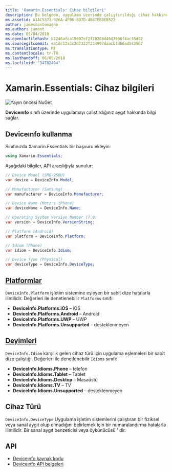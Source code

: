 ```yaml
---
title: 'Xamarin.Essentials: Cihaz bilgileri'
description: Bu belgede, uygulama üzerinde çalıştırıldığı cihaz hakkında bilgi sağlayan Xamarin.Essentials Deviceınfo sınıfında açıklanmaktadır.
ms.assetid: A1AC5373-926A-4FB6-8D7D-4B87EB8EB522
author: jamesmontemagno
ms.author: jamont
ms.date: 05/04/2018
ms.openlocfilehash: b7246afca19607ef2f70288d4643696f4ac35d52
ms.sourcegitcommit: ea1dc12a3c2d7322f234997daacbfdb6ad542507
ms.translationtype: MT
ms.contentlocale: tr-TR
ms.lasthandoff: 06/05/2018
ms.locfileid: "34782404"
---
```

# <a name="xamarinessentials-device-information"></a>Xamarin.Essentials: Cihaz bilgileri

![Yayın öncesi NuGet](~/media/shared/pre-release.png)

**Deviceınfo** sınıfı üzerinde uygulamayı çalıştırdığınız aygıt hakkında bilgi sağlar.

## <a name="using-deviceinfo"></a>Deviceınfo kullanma

Sınıfınızda Xamarin.Essentials bir başvuru ekleyin:

```csharp
using Xamarin.Essentials;
```

Aşağıdaki bilgiler, API aracılığıyla sunulur:

```csharp
// Device Model (SMG-950U)
var device = DeviceInfo.Model;

// Manufacturer (Samsung)
var manufacturer = DeviceInfo.Manufacturer;

// Device Name (Motz's iPhone)
var deviceName = DeviceInfo.Name;

// Operating System Version Number (7.0)
var version = DeviceInfo.VersionString;

// Platform (Android)
var platform = DeviceInfo.Platform;

// Idiom (Phone)
var idiom = DeviceInfo.Idiom;

// Device Type (Physical)
var deviceType = DeviceInfo.DeviceType;
```

## <a name="platformsxrefxamarinessentialsdeviceinfoplatforms"></a>[Platformlar](xref:Xamarin.Essentials.DeviceInfo.Platforms)

`DeviceInfo.Platform` işletim sistemine eşleyen bir sabit dize hatalarla ilintilidir. Değerleri ile denetlenebilir `Platforms` sınıfı:

- **DeviceInfo.Platforms.iOS** – iOS
- **DeviceInfo.Platforms.Android** – Android
- **DeviceInfo.Platforms.UWP** – UWP
- **DeviceInfo.Platforms.Unsupported** – desteklenmeyen

## <a name="idiomsxrefxamarinessentialsdeviceinfoidioms"></a>[Deyimleri](xref:Xamarin.Essentials.DeviceInfo.Idioms)

`DeviceInfo.Idiom` karşılık gelen cihaz türü için uygulama eşlemeleri bir sabit dize çalıştığı. Değerleri ile denetlenebilir `Idioms` sınıfı:

- **DeviceInfo.Idioms.Phone** – telefon
- **DeviceInfo.Idioms.Tablet** – Tablet
- **DeviceInfo.Idioms.Desktop** – Masaüstü
- **DeviceInfo.Idioms.TV** – TV
- **DeviceInfo.Idioms.Unsupported** – desteklenmeyen

## <a name="device-type"></a>Cihaz Türü

`DeviceInfo.DeviceType` Uygulama işletim sistemlerini çalıştıran bir fiziksel veya sanal aygıt olup olmadığını belirlemek için bir numaralandırma hatalarla ilintilidir. Bir sanal aygıt benzeticisi veya öykünücüsü ' dir.

## <a name="api"></a>API

- [Deviceınfo kaynak kodu](https://github.com/xamarin/Essentials/tree/master/Xamarin.Essentials/DeviceInfo)
- [Deviceınfo API belgeleri](xref:Xamarin.Essentials.DeviceInfo)
